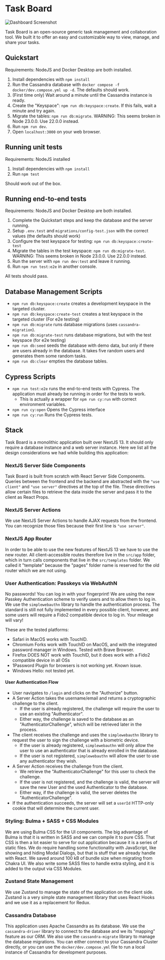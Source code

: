 # Task Board

![Dashboard Screenshot](screenshots/dashboard.png)

Task Board is an open-source generic task management and collaboration tool. We built it to offer an easy and customizable way to view, manage, and share your tasks.

## Quickstart

Requirements: NodeJS and Docker Desktop are both installed.

1. Install dependencies with `npm install`
1. Run the Cassandra database with `docker compose -f docker/dev.compose.yml up -d`. The defaults should work.
1. (First time only) Wait around a minute until the Cassandra instance is ready.
1. Create the "Keyspace": `npm run db:keyspace:create`. If this fails, wait a minute and try again.
1. Migrate the tables: `npm run db:migrate`. WARNING: This seems broken in Node 23.0.0. Use 22.0.0 instead.
1. Run `npm run dev`.
1. Open `localhost:3000` on your web browser.

## Running unit tests

Requirements: NodeJS installed

1. Install dependencies with `npm install`
1. Run `npm test`

Should work out of the box.

## Running end-to-end tests

Requirements: NodeJS and Docker Desktop are both installed.

1. Complete the Quickstart steps and keep the database and the server running.
1. Setup `.env.test` and `migrations/config-test.json` with the correct values (the defaults should work)
1. Configure the test keyspace for testing: `npm run db:keyspace:create-test`
1. Migrate the tables in the test keyspace: `npm run db:migrate-test`. WARNING: This seems broken in Node 23.0.0. Use 22.0.0 instead.
1. Run the server with `npm run dev:test` and leave it running.
1. Run `npm run test:e2e` in another console.

All tests should pass.

## Database Management Scripts

- `npm run db:keyspace:create` creates a development keyspace in the targeted cluster.
- `npm run db:keyspace:create-test` creates a test keyspace in the targeted cluster (For e2e testing)
- `npm run db:migrate` runs database migrations (uses `cassandra-migration`).
- `npm run db:migrate-test` runs database migrations, but with the test keyspace (for e2e testing)
- `npm run db:seed` seeds the database with demo data, but only if there are users already in the database. It takes five random users and generates them some random tasks.
- `npm run db:clear` empties the database tables.

## Cypress Scripts

- `npm run test:e2e` runs the end-to-end tests with Cypress. The application must already be running in order for the tests to work.
  - This is actually a wrapper for `npm run cy:run` with correct environment variables.
- `npm run cy:open` Opens the Cypress interface
- `npm run cy:run` Runs the Cypress tests.

## Stack

Task Board is a monolithic application built over NextJS 13. It should only require a database instance and a web server instance. Here we list all the design considerations we had while building this application:

### NextJS Server Side Components

Task Board is built from scratch with React Server Side Components. Queries between the frontend and the backend are abstracted with the `"use client"` and `"use server"` directives at the top of the file. These directives allow certain files to retrieve the data inside the server and pass it to the client as React Props.

### NextJS Server Actions

We use NextJS Server Actions to handle AJAX requests from the frontend. You can recognize those files because their first line is `"use server"`.

### NextJS App Router

In order to be able to use the new features of NextJS 13 we have to use the new router. All client-accessible routes therefore live in the `src/app` folder, which in turn calls components that live in the `src/templates` folder. We called it "template" because the "pages" folder name is reserved for the old router which we are not using.

### User Authentication: Passkeys via WebAuthN

No passwords! You can log in with your fingerprint! We are using the new Passkey Authentication scheme to verify users and to allow them to log in. We use the `simplewebauthn` library to handle the authentication process. The standard is still not fully implemented in every possible client, however, and some users will require a Fido2 compatible device to log in. Your mileage will vary!

These are the tested platforms:

- Safari in MacOS works with TouchID.
- Chromium Forks work with TouchID on MacOS, and with the integrated password manager in Windows. Tested with Brave Browser.
- Firefox DOES NOT work with TouchID, but it does work with a Fido2 compatible device in all OSs
- 1Password Plugin for browsers is not working yet. Known issue.
- Windows Hello: not tested yet.

#### User Authentication Flow

- User navigates to `/login` and clicks on the "Authorize" button.
- A Server Action takes the username/email and returns a cryptographic challenge to the client.
  - If the user is already registered, the challenge will require the user to use an existing "Authenticator".
  - Either way, the challenge is saved to the database as an "AuthenticatorChallenge", which will be retrieved later in the process.
- The client receives the challenge and uses the `simplewebauthn` library to request the user to sign the challenge with a biometric device.
  - If the user is already registered, `simplewebauthn` will only allow the user to use an authenticator that is already enrolled in the database.
  - If the user is not registered, `simplewebauthn` will allow the user to use any authenticator they wish.
- A Server Action receives the challenge from the client.
  - We retrieve the "AuthenticatorChallenge" for this user to check the challenge.
  - If the user is not registered, and the challenge is valid, the server will save the new User and the used Authenticator to the database.
  - Either way, if the challenge is valid, the server deletes the "AuthenticatorChallenge".
- If the authentication succeeds, the server will set a `userId` HTTP-only cookie that will determine the current user.

### Styling: Bulma + SASS + CSS Modules

We are using Bulma CSS for the UI components. The big advantage of Bulma is that it is written in SASS and we can compile it to pure CSS. That CSS is then a lot easier to serve for out application because it is a series of static files. We do require handling some functionality with JavaScript, like showing and hiding Modal Dialogs, but that is stuff that we already handle with React. We saved around 100 kB of bundle size when migrating from Chakra UI. We also write some SASS files to handle extra styling, and it is added to the output via CSS Modules.

### Zustand State Management

We use Zustand to manage the state of the application on the client side. Zustand is a very simple state management library that uses React Hooks and we use it as a replacement for Redux.

### Cassandra Database

This application uses Apache Cassandra as its database. We use the `cassandra-driver` library to connect to the database and we its "mapping" feature as our ORM. We also use the `cassandra-migrate` library to manage the database migrations. You can either connect to your Cassandra Cluster directly, or you can use the `docker/dev.compose.yml` file to run a local instance of Cassandra for development purposes.

